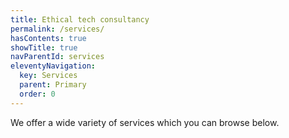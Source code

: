 ```yaml
---
title: Ethical tech consultancy
permalink: /services/
hasContents: true
showTitle: true
navParentId: services
eleventyNavigation:
  key: Services
  parent: Primary
  order: 0
---
```

We offer a wide variety of services which you can browse below.